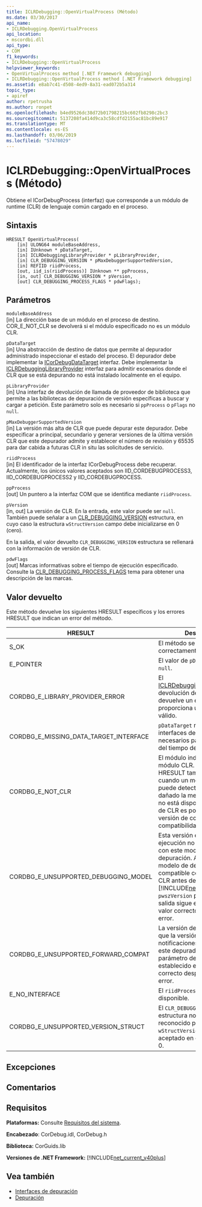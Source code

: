 ```yaml
---
title: ICLRDebugging::OpenVirtualProcess (Método)
ms.date: 03/30/2017
api_name:
- ICLRDebugging.OpenVirtualProcess
api_location:
- mscordbi.dll
api_type:
- COM
f1_keywords:
- ICLRDebugging::OpenVirtualProcess
helpviewer_keywords:
- OpenVirtualProcess method [.NET Framework debugging]
- ICLRDebugging::OpenVirtualProcess method [.NET Framework debugging]
ms.assetid: e8ab7c41-d508-4ed9-8a31-ead072b5a314
topic_type:
- apiref
author: rpetrusha
ms.author: ronpet
ms.openlocfilehash: b4ed9526dc38d72b01798215bc602fb8298c2bc3
ms.sourcegitcommit: 5137208fa414d9ca3c58cdfd2155ac81bc89e917
ms.translationtype: MT
ms.contentlocale: es-ES
ms.lasthandoff: 03/06/2019
ms.locfileid: "57478029"
---
```

# <a name="iclrdebuggingopenvirtualprocess-method"></a>ICLRDebugging::OpenVirtualProcess (Método)
Obtiene el ICorDebugProcess (interfaz) que corresponde a un módulo de runtime (CLR) de lenguaje común cargado en el proceso.  
  
## <a name="syntax"></a>Sintaxis  
  
```  
HRESULT OpenVirtualProcess(  
    [in] ULONG64 moduleBaseAddress,  
    [in] IUnknown * pDataTarget,  
    [in] ICLRDebuggingLibraryProvider * pLibraryProvider,  
    [in] CLR_DEBUGGING_VERSION * pMaxDebuggerSupportedVersion,  
    [in] REFIID riidProcess,  
    [out, iid_is(riidProcess)] IUnknown ** ppProcess,  
    [in, out] CLR_DEBUGGING_VERSION * pVersion,  
    [out] CLR_DEBUGGING_PROCESS_FLAGS * pdwFlags);  
```  
  
## <a name="parameters"></a>Parámetros  
 `moduleBaseAddress`  
 [in] La dirección base de un módulo en el proceso de destino. COR_E_NOT_CLR se devolverá si el módulo especificado no es un módulo CLR.  
  
 `pDataTarget`  
 [in] Una abstracción de destino de datos que permite al depurador administrado inspeccionar el estado del proceso. El depurador debe implementar la [ICorDebugDataTarget](../../../../docs/framework/unmanaged-api/debugging/icordebugdatatarget-interface.md) interfaz. Debe implementar la [ICLRDebuggingLibraryProvider](../../../../docs/framework/unmanaged-api/debugging/iclrdebugginglibraryprovider-interface.md) interfaz para admitir escenarios donde el CLR que se está depurando no está instalado localmente en el equipo.  
  
 `pLibraryProvider`  
 [in] Una interfaz de devolución de llamada de proveedor de biblioteca que permite a las bibliotecas de depuración de versión específicas a buscar y cargar a petición. Este parámetro solo es necesario si `ppProcess` o `pFlags` no `null`.  
  
 `pMaxDebuggerSupportedVersion`  
 [in] La versión más alta de CLR que puede depurar este depurador. Debe especificar a principal, secundario y generar versiones de la última versión CLR que este depurador admite y establecer el número de revisión y 65535 para dar cabida a futuras CLR in situ las solicitudes de servicio.  
  
 `riidProcess`  
 [in] El identificador de la interfaz ICorDebugProcess debe recuperar. Actualmente, los únicos valores aceptados son IID_CORDEBUGPROCESS3, IID_CORDEBUGPROCESS2 y IID_CORDEBUGPROCESS.  
  
 `ppProcess`  
 [out] Un puntero a la interfaz COM que se identifica mediante `riidProcess`.  
  
 `pVersion`  
 [in, out] La versión de CLR. En la entrada, este valor puede ser `null`. También puede señalar a un [CLR_DEBUGGING_VERSION](../../../../docs/framework/unmanaged-api/debugging/clr-debugging-version-structure.md) estructura, en cuyo caso la estructura `wStructVersion` campo debe inicializarse en 0 (cero).  
  
 En la salida, el valor devuelto `CLR_DEBUGGING_VERSION` estructura se rellenará con la información de versión de CLR.  
  
 `pdwFlags`  
 [out] Marcas informativas sobre el tiempo de ejecución especificado. Consulte la [CLR_DEBUGGING_PROCESS_FLAGS](../../../../docs/framework/unmanaged-api/debugging/clr-debugging-process-flags-enumeration.md) tema para obtener una descripción de las marcas.  
  
## <a name="return-value"></a>Valor devuelto  
 Este método devuelve los siguientes HRESULT específicos y los errores HRESULT que indican un error del método.  
  
|HRESULT|Descripción|  
|-------------|-----------------|  
|S_OK|El método se completó correctamente.|  
|E_POINTER|El valor de `pDataTarget` es `null`.|  
|CORDBG_E_LIBRARY_PROVIDER_ERROR|El [ICLRDebuggingLibraryProvider](../../../../docs/framework/unmanaged-api/debugging/iclrdebugginglibraryprovider-interface.md) devolución de llamada devuelve un error o no proporciona un identificador válido.|  
|CORDBG_E_MISSING_DATA_TARGET_INTERFACE|`pDataTarget` no implementa las interfaces de destino de datos necesarios para esta versión del tiempo de ejecución.|  
|CORDBG_E_NOT_CLR|El módulo indicado no es un módulo CLR. Este resultado HRESULT también se devuelve cuando un módulo CLR no se puede detectar porque se ha dañado la memoria, el módulo no está disponible o la versión de CLR es posterior a la versión de correcciones de compatibilidad.|  
|CORDBG_E_UNSUPPORTED_DEBUGGING_MODEL|Esta versión en tiempo de ejecución no es compatible con este modelo de depuración. Actualmente, el modelo de depuración no es compatible con versiones de CLR antes de la [!INCLUDE[net_v40_long](../../../../includes/net-v40-long-md.md)]. El `pwszVersion` parámetro de salida sigue establecido en el valor correcto después de este error.|  
|CORDBG_E_UNSUPPORTED_FORWARD_COMPAT|La versión de CLR es mayor que la versión de notificaciones para admitir este depurador. El `pwszVersion` parámetro de salida sigue establecido en el valor correcto después de este error.|  
|E_NO_INTERFACE|El `riidProcess` interfaz no está disponible.|  
|CORDBG_E_UNSUPPORTED_VERSION_STRUCT|El `CLR_DEBUGGING_VERSION` estructura no tiene un valor reconocido para `wStructVersion`. El único valor aceptado en este momento es 0.|  
  
## <a name="exceptions"></a>Excepciones  
  
## <a name="remarks"></a>Comentarios  
  
## <a name="requirements"></a>Requisitos  
 **Plataformas:** Consulte [Requisitos del sistema](../../../../docs/framework/get-started/system-requirements.md).  
  
 **Encabezado**: CorDebug.idl, CorDebug.h  
  
 **Biblioteca:** CorGuids.lib  
  
 **Versiones de .NET Framework:** [!INCLUDE[net_current_v40plus](../../../../includes/net-current-v40plus-md.md)]  
  
## <a name="see-also"></a>Vea también
- [Interfaces de depuración](../../../../docs/framework/unmanaged-api/debugging/debugging-interfaces.md)
- [Depuración](../../../../docs/framework/unmanaged-api/debugging/index.md)
